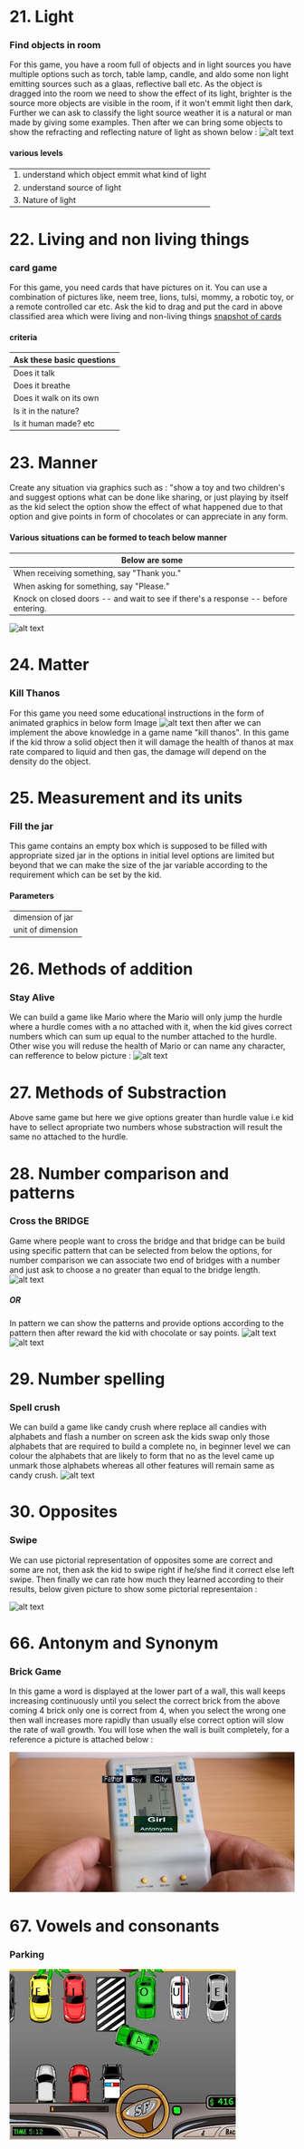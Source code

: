 # 21. Light
### Find objects in room
For this game, you have a room full of objects and in light sources you have multiple options such as torch, table lamp, candle, and aldo some non light emitting sources such as a glaas, reflective ball etc.
As the object is dragged into the room we need to show the effect of its light, brighter is the source more objects are visible in the room, if it won't emmit light then dark, Further we can ask to classify the light source weather it is a natural or man made by giving some examples.
Then after we can bring some objects to show the refracting and reflecting nature of light as shown below :
![alt text](https://github.com/shiwanshumani/temporaryfiles/blob/master/light.png "nature of light")


#### various levels
|       |
| ------------- |
|1. understand which object emmit what kind of light    | 
|2. understand source of light    | 
|3. Nature of light |



# 22. Living and non living things
### card game
For this game, you need cards that have pictures on it. You can use a combination of pictures like, neem tree, lions, tulsi, mommy, a robotic toy, or a remote controlled car etc.
Ask the kid to drag and put the card in above classified area which were living and non-living things
[ snapshot of cards](https://drive.google.com/open?id=1Tnx8DsMD_VFI5qwCSqgCm22Nlsk0eYsm)

#### criteria
| Ask these basic questions        |
| ------------- |
| Does it talk    | 
| Does it breathe    | 
| Does it walk on its own |
| Is it in the nature?  | 
| Is it human made? etc |


# 23. Manner

Create any situation via graphics such as : "show a toy and two children's  and suggest options what can be done like sharing, or just playing by itself as the kid select the option show the effect of what happened  due to that option and give points in form of chocolates or can appreciate in any form.
#### Various situations can be formed to teach below manner
| Below are some        |
| ------------- |
| When receiving something, say "Thank you."    | 
| When asking for something, say "Please."  | 
| Knock on closed doors -- and wait to see if there's a response -- before entering.|
![alt text](https://github.com/shiwanshumani/temporaryfiles/blob/master/manner.png "Eg of manner ")


# 24. Matter
### Kill Thanos
For this game you need some educational instructions in the form of animated graphics in below form Image
![alt text](https://github.com/shiwanshumani/temporaryfiles/blob/master/matter.png )
then after we can implement the above knowledge in a game name "kill thanos".
In this game if the kid throw a solid object then it will damage the health of thanos at max rate compared to liquid and then gas, the damage will depend on the density do the object.

# 25. Measurement and its units
### Fill the jar
This game contains an empty box which is supposed to be filled with appropriate sized jar in the options in initial level options are limited but beyond that we can make the size of the jar variable according to the requirement which can be set by the kid.
#### Parameters
||
| ------------- |
|dimension of jar    | 
| unit of dimension  | 




# 26. Methods of addition
### Stay Alive
We can build a game like Mario where the Mario will only jump the hurdle where a hurdle comes with a no attached with it, when the kid gives correct numbers which can sum up equal to the number attached to the hurdle.
Other wise you will reduse the health of Mario or can name any character, can refference to below picture :
![alt text](https://github.com/shiwanshumani/temporaryfiles/blob/master/addsub.png )

# 27. Methods of Substraction
Above same game but here we give options greater than hurdle value i.e kid have to sellect apropriate two numbers whose substraction will result the same no attached to the hurdle.

# 28. Number comparison and patterns
### Cross the BRIDGE
Game where people want to cross the bridge and that bridge can be build using specific pattern that can be selected from below the options, for number comparison we can associate two end of bridges with a number and just ask to choose a no greater than equal to the bridge length.
![alt text]( https://github.com/shiwanshumani/temporaryfiles/blob/master/bridge.jpg )
##### OR
In pattern we can show the patterns and provide options according to the pattern then after reward the kid with chocolate or say points.
![alt text](https://github.com/shiwanshumani/temporaryfiles/blob/master/comp.png )
![alt text](https://github.com/shiwanshumani/temporaryfiles/blob/master/comp1.png )

# 29. Number spelling
### Spell crush
We can build a game like candy crush where replace all candies with alphabets and flash a number on screen ask the kids swap only those alphabets that are required to build a complete no, in beginner level we can colour the alphabets that are likely to form that no as the level came up unmark those alphabets whereas all other features will remain same as candy crush.
![alt text](https://github.com/shiwanshumani/temporaryfiles/blob/master/spell.jpg )

# 30. Opposites
### Swipe
We can use pictorial representation of opposites some are correct and some are not, then ask the kid to swipe right if he/she find it correct else left swipe.
Then finally we can rate how much they learned according to their results, below given picture to show some pictorial representaion :

![alt text](https://github.com/shiwanshumani/temporaryfiles/blob/master/opp.png )

# 66. Antonym and Synonym
### Brick Game
In this game a word is displayed at the lower part of a wall, this wall keeps increasing continuously until you select the correct brick from the above coming 4 brick only one is correct from 4, when you select the wrong one then wall increases more rapidly than usually else correct option will slow the rate of wall growth.
You will lose when the wall is built completely, for a reference a picture is attached below :

![alt text](https://github.com/shiwanshumani/temporaryfiles/blob/master/SYNANT.png "modified snapshot of brick game")

# 67. Vowels and consonants
### Parking


![alt text](https://github.com/shiwanshumani/temporaryfiles/blob/master/vovconc.jpg )
